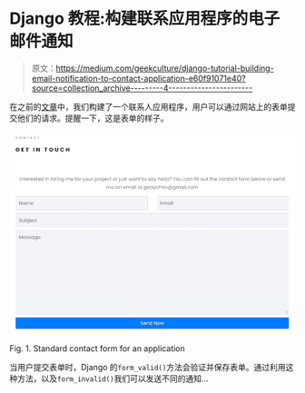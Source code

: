 # Django 教程:构建联系应用程序的电子邮件通知

> 原文：<https://medium.com/geekculture/django-tutorial-building-email-notification-to-contact-application-e60f91071e40?source=collection_archive---------4----------------------->

在之前的[文章](/geekculture/django-tutorial-building-a-portfolio-application-contact-application-ac128d7b7b89)中，我们构建了一个联系人应用程序，用户可以通过网站上的表单提交他们的请求。提醒一下，这是表单的样子。

![](img/d3ff3f59adf79bf415597edc2d94a6eb.png)

Fig. 1\. Standard contact form for an application

当用户提交表单时，Django 的`form_valid()`方法会验证并保存表单。通过利用这种方法，以及`form_invalid()`我们可以发送不同的通知…